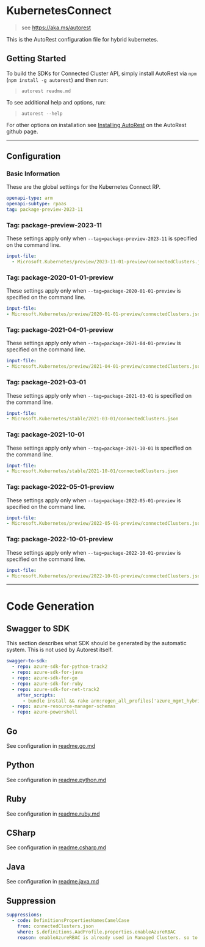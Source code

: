 # KubernetesConnect

> see https://aka.ms/autorest

This is the AutoRest configuration file for hybrid kubernetes.

## Getting Started

To build the SDKs for Connected Cluster API, simply install AutoRest via `npm` (`npm install -g autorest`) and then run:

> `autorest readme.md`

To see additional help and options, run:

> `autorest --help`

For other options on installation see [Installing AutoRest](https://aka.ms/autorest/install) on the AutoRest github page.

---

## Configuration

### Basic Information

These are the global settings for the Kubernetes Connect RP.

``` yaml
openapi-type: arm
openapi-subtype: rpaas
tag: package-preview-2023-11
```


### Tag: package-preview-2023-11

These settings apply only when `--tag=package-preview-2023-11` is specified on the command line.

```yaml $(tag) == 'package-preview-2023-11'
input-file:
  - Microsoft.Kubernetes/preview/2023-11-01-preview/connectedClusters.json
```
### Tag: package-2020-01-01-preview

These settings apply only when `--tag=package-2020-01-01-preview` is specified on the command line.

``` yaml $(tag) == 'package-2020-01-01-preview'
input-file:
- Microsoft.Kubernetes/preview/2020-01-01-preview/connectedClusters.json
```

### Tag: package-2021-04-01-preview

These settings apply only when `--tag=package-2021-04-01-preview` is specified on the command line.

``` yaml $(tag) == 'package-2021-04-01-preview'
input-file:
- Microsoft.Kubernetes/preview/2021-04-01-preview/connectedClusters.json
```

### Tag: package-2021-03-01

These settings apply only when `--tag=package-2021-03-01` is specified on the command line.

``` yaml $(tag) == 'package-2021-03-01'
input-file:
- Microsoft.Kubernetes/stable/2021-03-01/connectedClusters.json
```

### Tag: package-2021-10-01

These settings apply only when `--tag=package-2021-10-01` is specified on the command line.

``` yaml $(tag) == 'package-2021-10-01'
input-file:
- Microsoft.Kubernetes/stable/2021-10-01/connectedClusters.json
```

### Tag: package-2022-05-01-preview

These settings apply only when `--tag=package-2022-05-01-preview` is specified on the command line.

``` yaml $(tag) == 'package-2022-05-01-preview'
input-file:
- Microsoft.Kubernetes/preview/2022-05-01-preview/connectedClusters.json
```

### Tag: package-2022-10-01-preview

These settings apply only when `--tag=package-2022-10-01-preview` is specified on the command line.

``` yaml $(tag) == 'package-2022-10-01-preview'
input-file:
- Microsoft.Kubernetes/preview/2022-10-01-preview/connectedClusters.json
```

---

# Code Generation

## Swagger to SDK

This section describes what SDK should be generated by the automatic system.
This is not used by Autorest itself.

``` yaml $(swagger-to-sdk)
swagger-to-sdk:
  - repo: azure-sdk-for-python-track2
  - repo: azure-sdk-for-java
  - repo: azure-sdk-for-go
  - repo: azure-sdk-for-ruby
  - repo: azure-sdk-for-net-track2
    after_scripts:
      - bundle install && rake arm:regen_all_profiles['azure_mgmt_hybridkubernetes']
  - repo: azure-resource-manager-schemas
  - repo: azure-powershell
```

## Go

See configuration in [readme.go.md](./readme.go.md)

## Python

See configuration in [readme.python.md](./readme.python.md)

## Ruby

See configuration in [readme.ruby.md](./readme.ruby.md)

## CSharp

See configuration in [readme.csharp.md](./readme.csharp.md)

## Java

See configuration in [readme.java.md](./readme.java.md)

## Suppression

``` yaml
suppressions:
  - code: DefinitionsPropertiesNamesCamelCase
    from: connectedClusters.json
    where: $.definitions.AadProfile.properties.enableAzureRBAC
    reason: enableAzureRBAC is already used in Managed Clusters. so to ensure consistency between Managed Clusters and Connected Clusters usage of aadProfile.    
```
